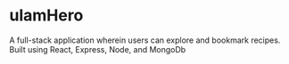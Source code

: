 
# ulamHero

A full-stack application wherein users can explore and bookmark recipes. Built using React, Express, Node, and MongoDb